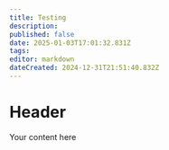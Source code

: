 ```yaml
---
title: Testing
description: 
published: false
date: 2025-01-03T17:01:32.831Z
tags: 
editor: markdown
dateCreated: 2024-12-31T21:51:40.832Z
---
```


# Header
Your content here